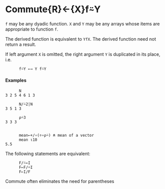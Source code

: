 




<h1 class="heading"><span class="name">Commute</span><span class="command">{R}←{X}f⍨Y</span></h1>

`f` may be any dyadic function.  `X` and `Y` may be any arrays whose items are appropriate to function `f`.


The derived function is equivalent to `YfX`.  The derived function need not return a result.


If left argument `X` is omitted, the right argument `Y` is duplicated in its place, i.e.
```apl
      f⍨Y ←→ Y f⍨Y
```


#### Examples
```apl
      N
3 2 5 4 6 1 3
 
      N/⍨2|N
3 5 1 3

      ⍴⍨3
3 3 3


      mean←+/∘(÷∘⍴⍨) ⍝ mean of a vector
      mean ⍳10
5.5
```


The following statements are equivalent:
```apl
      F/⍨←I
      F←F/⍨I
      F←I/F
```


Commute often eliminates the need for parentheses


